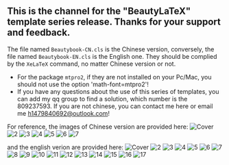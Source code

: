 ## This is the channel for the "BeautyLaTeX" template series release. Thanks for your support and feedback.
The file named `Beautybook-CN.cls` is the Chinese version, conversely, the file named `Beautybook-EN.cls` is the English one.
They should be complied by the `XeLaTeX` command, no matter Chinese version or not.
- For the package `mtpro2`, if they are not installed on your Pc/Mac, you should not use the option 'math-font=mtpro2'!
- If you have any questions about the use of this series of templates, you can add my qq group to find a solution, which number is the 809237593. If you are not chinese, you can contact me here or email me [h1479840692@outlook.com](https://h1479840692@outlook.com)!

For reference, the images of Chinese version are provided here:
![Cover](https://github.com/BeautyLaTeX/latex-template/blob/master/cn/Beautybook-cn_page-0001.jpg)
![2](https://github.com/BeautyLaTeX/latex-template/blob/master/cn/Beautybook-cn_page-0003.jpg)
![3](https://github.com/BeautyLaTeX/latex-template/blob/master/cn/Beautybook-cn_page-0004.jpg)
![4](https://github.com/BeautyLaTeX/latex-template/blob/master/cn/Beautybook-cn_page-0005.jpg)
![5](https://github.com/BeautyLaTeX/latex-template/blob/master/cn/Beautybook-cn_page-0006.jpg)
![6](https://github.com/BeautyLaTeX/latex-template/blob/master/cn/Beautybook-cn_page-0007.jpg)
![7](https://github.com/BeautyLaTeX/latex-template/blob/master/cn/Beautybook-cn_page-0010.jpg)


and the english verion are provided here:
![Cover](https://github.com/BeautyLaTeX/latex-template/blob/master/en/Beautybook-en_page-0001.jpg)
![2](https://github.com/BeautyLaTeX/latex-template/blob/master/en/Beautybook-en_page-0003.jpg)
![3](https://github.com/BeautyLaTeX/latex-template/blob/master/en/Beautybook-en_page-0004.jpg)
![4](https://github.com/BeautyLaTeX/latex-template/blob/master/en/Beautybook-en_page-0005.jpg)
![5](https://github.com/BeautyLaTeX/latex-template/blob/master/en/Beautybook-en_page-0006.jpg)
![6](https://github.com/BeautyLaTeX/latex-template/blob/master/en/Beautybook-en_page-0007.jpg)
![7](https://github.com/BeautyLaTeX/latex-template/blob/master/en/Beautybook-en_page-0009.jpg)
![8](https://github.com/BeautyLaTeX/latex-template/blob/master/en/Beautybook-en_page-0010.jpg)
![9](https://github.com/BeautyLaTeX/latex-template/blob/master/en/Beautybook-en_page-0011.jpg)
![10](https://github.com/BeautyLaTeX/latex-template/blob/master/en/Beautybook-en_page-0012.jpg)
![11](https://github.com/BeautyLaTeX/latex-template/blob/master/en/Beautybook-en_page-0013.jpg)
![12](https://github.com/BeautyLaTeX/latex-template/blob/master/en/Beautybook-en_page-0014.jpg)
![13](https://github.com/BeautyLaTeX/latex-template/blob/master/en/Beautybook-en_page-0015.jpg)
![14](https://github.com/BeautyLaTeX/latex-template/blob/master/en/Beautybook-en_page-0016.jpg)
![15](https://github.com/BeautyLaTeX/latex-template/blob/master/en/Beautybook-en_page-0017.jpg)
![16](https://github.com/BeautyLaTeX/latex-template/blob/master/en/Beautybook-en_page-0018.jpg)
![17](https://github.com/BeautyLaTeX/latex-template/blob/master/en/Beautybook-en_page-0020.jpg)

